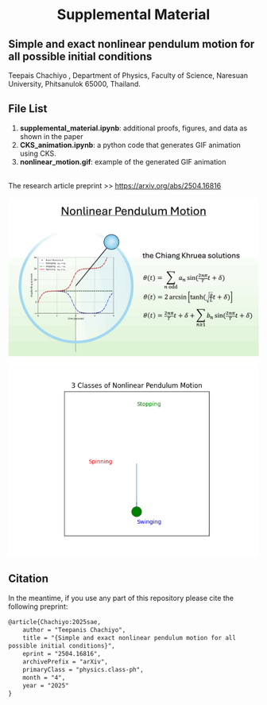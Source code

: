 <h1 align="center">Supplemental Material</h1>
<h2 aligne="center">Simple and exact nonlinear pendulum motion for all possible initial conditions</h2>
Teepais Chachiyo <teepanisc@nu.ac.th>, Department of Physics, Faculty of Science, Naresuan University, Phitsanulok 65000, Thailand.


## File List
1. **supplemental_material.ipynb**: additional proofs, figures, and data as shown in the paper
2. **CKS_animation.ipynb**: a python code that generates GIF animation using CKS.
3. **nonlinear_motion.gif**: example of the generated GIF animation

<br>
The research article preprint >> <a href="https://arxiv.org/abs/2504.16816">https://arxiv.org/abs/2504.16816</a>

<br>
<br>
<center><img src="CKS.gif" width="540"  alt="Pendulum Motion"></center>
<center><img src="nonlinear_motion.gif" width="540"  alt="3 Classes of Nonlinear Pedulum Motion"></center>

## Citation

In the meantime, if you use any part of this repository please cite the following preprint:

```
@article{Chachiyo:2025sae,
    author = "Teepanis Chachiyo",
    title = "{Simple and exact nonlinear pendulum motion for all possible initial conditions}",
    eprint = "2504.16816",
    archivePrefix = "arXiv",
    primaryClass = "physics.class-ph",
    month = "4",
    year = "2025"
}
